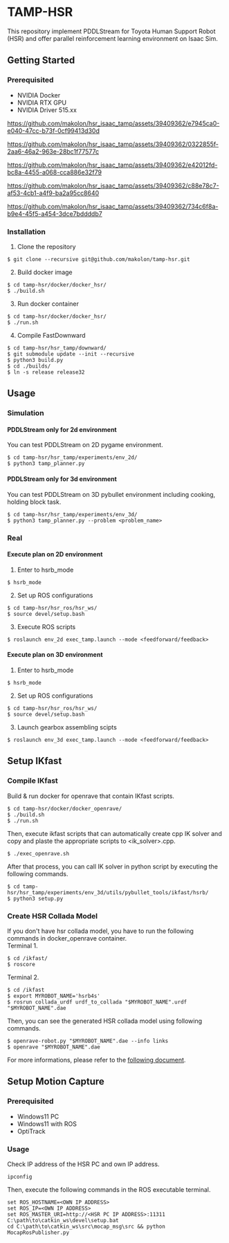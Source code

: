 # TAMP-HSR
This repository implement PDDLStream for Toyota Human Support Robot (HSR) and offer parallel reinforcement learning environment on Isaac Sim.

## Getting Started
### Prerequisited
- NVIDIA Docker
- NVIDIA RTX GPU
- NVIDIA Driver 515.xx

https://github.com/makolon/hsr_isaac_tamp/assets/39409362/e7945ca0-e040-47cc-b73f-0cf99413d30d

https://github.com/makolon/hsr_isaac_tamp/assets/39409362/0322855f-2aa6-46a2-963e-28bc1f77577c

https://github.com/makolon/hsr_isaac_tamp/assets/39409362/e42012fd-bc8a-4455-a068-cca886e32f79

https://github.com/makolon/hsr_isaac_tamp/assets/39409362/c88e78c7-af53-4cb1-a4f9-ba2a95cc8640

https://github.com/makolon/hsr_isaac_tamp/assets/39409362/734c6f8a-b9e4-45f5-a454-3dce7bddddb7

### Installation

1. Clone the repository
```
$ git clone --recursive git@github.com/makolon/tamp-hsr.git
```

2. Build docker image
```
$ cd tamp-hsr/docker/docker_hsr/
$ ./build.sh
```

3. Run docker container
```
$ cd tamp-hsr/docker/docker_hsr/
$ ./run.sh
```

4. Compile FastDownward
```
$ cd tamp-hsr/hsr_tamp/downward/
$ git submodule update --init --recursive
$ python3 build.py
$ cd ./builds/
$ ln -s release release32
```

## Usage
### Simulation
#### PDDLStream only for 2d environment
You can test PDDLStream on 2D pygame environment.
```
$ cd tamp-hsr/hsr_tamp/experiments/env_2d/
$ python3 tamp_planner.py
```

#### PDDLStream only for 3d environment
You can test PDDLStream on 3D pybullet environment including cooking, holding block task.
```
$ cd tamp-hsr/hsr_tamp/experiments/env_3d/
$ python3 tamp_planner.py --problem <problem_name>
```

### Real
#### Execute plan on 2D environment
1. Enter to hsrb_mode
```
$ hsrb_mode
```

2. Set up ROS configurations
```
$ cd tamp-hsr/hsr_ros/hsr_ws/
$ source devel/setup.bash
```

3. Execute ROS scripts
```
$ roslaunch env_2d exec_tamp.launch --mode <feedforward/feedback>
```

#### Execute plan on 3D environment
1. Enter to hsrb_mode
```
$ hsrb_mode
```

2. Set up ROS configurations
```
$ cd tamp-hsr/hsr_ros/hsr_ws/
$ source devel/setup.bash
```

3. Launch gearbox assembling scipts
```
$ roslaunch env_3d exec_tamp.launch --mode <feedforward/feedback>
````

## Setup IKfast
### Compile IKfast
Build & run docker for openrave that contain IKfast scripts.
```
$ cd tamp-hsr/docker/docker_openrave/
$ ./build.sh
$ ./run.sh
```
Then, execute ikfast scripts that can automatically create cpp IK solver and copy and plaste the appropriate scripts to <ik_solver>.cpp.
```
$ ./exec_openrave.sh
```
After that process, you can call IK solver in python script by executing the following commands.
```
$ cd tamp-hsr/hsr_tamp/experiments/env_3d/utils/pybullet_tools/ikfast/hsrb/
$ python3 setup.py
```

### Create HSR Collada Model
If you don't have hsr collada model, you have to run the following commands in docker_openrave container. \
Terminal 1.
```
$ cd /ikfast/
$ roscore
```
Terminal 2.
```
$ cd /ikfast
$ export MYROBOT_NAME='hsrb4s'
$ rosrun collada_urdf urdf_to_collada "$MYROBOT_NAME".urdf "$MYROBOT_NAME".dae
```
Then, you can see the generated HSR collada model using following commands.
```
$ openrave-robot.py "$MYROBOT_NAME".dae --info links
$ openrave "$MYROBOT_NAME".dae
```

For more informations, please refer to the [following document](http://docs.ros.org/en/kinetic/api/moveit_tutorials/html/doc/ikfast/ikfast_tutorial.html).

## Setup Motion Capture
### Prerequisited
- Windows11 PC
- Windows11 with ROS
- OptiTrack

### Usage
Check IP address of the HSR PC and own IP address.
```
ipconfig
```
Then, execute the following commands in the ROS executable terminal.
```
set ROS_HOSTNAME=<OWN IP ADDRESS>
set ROS_IP=<OWN IP ADDRESS>
set ROS_MASTER_URI=http://<HSR PC IP ADDRESS>:11311
C:\path\to\catkin_ws\devel\setup.bat
cd C:\path\to\catkin_ws\src\mocap_msg\src && python MocapRosPublisher.py
```
